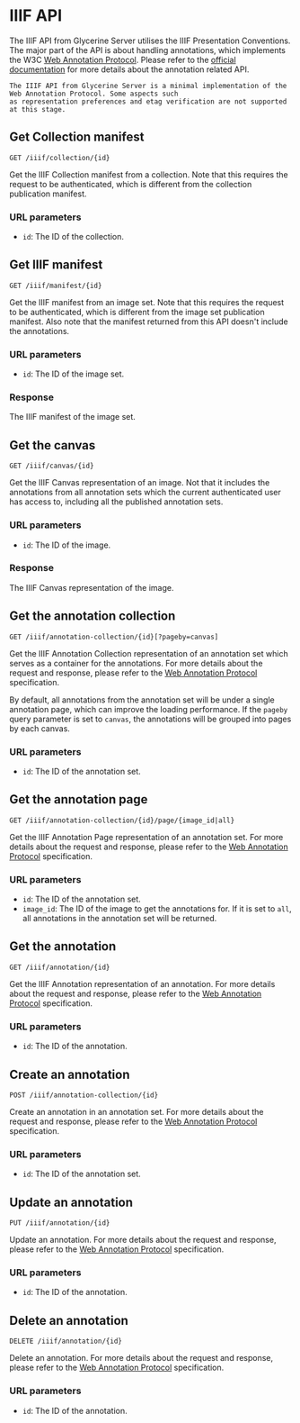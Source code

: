 # IIIF API

The IIIF API from Glycerine Server utilises the IIIF Presentation Conventions. The major part of the API is about 
handling annotations, which implements the W3C [Web Annotation Protocol](https://www.w3.org/TR/annotation-protocol/).
Please refer to the [official documentation](https://www.w3.org/TR/annotation-protocol/) for more details about the 
annotation related API.

```{note}
The IIIF API from Glycerine Server is a minimal implementation of the Web Annotation Protocol. Some aspects such
as representation preferences and etag verification are not supported at this stage.
```
## Get Collection manifest

```
GET /iiif/collection/{id}
```

Get the IIIF Collection manifest from a collection. Note that this requires the request to be authenticated, which is
different from the collection publication manifest.

### URL parameters

- `id`: The ID of the collection.

## Get IIIF manifest

```
GET /iiif/manifest/{id}
```

Get the IIIF manifest from an image set. Note that this requires the request to be authenticated, which is different
from the image set publication manifest. Also note that the manifest returned from this API doesn't include the 
annotations.

### URL parameters

- `id`: The ID of the image set.

### Response

The IIIF manifest of the image set.

## Get the canvas

```
GET /iiif/canvas/{id}
```

Get the IIIF Canvas representation of an image. Not that it includes the annotations from all annotation sets which
the current authenticated user has access to, including all the published annotation sets.

### URL parameters

- `id`: The ID of the image.

### Response

The IIIF Canvas representation of the image.

## Get the annotation collection

```
GET /iiif/annotation-collection/{id}[?pageby=canvas]
```

Get the IIIF Annotation Collection representation of an annotation set which serves as a container for the annotations.
For more details about the request and response, please refer to the 
[Web Annotation Protocol](https://www.w3.org/TR/annotation-protocol/#container-retrieval) specification.

By default, all annotations from the annotation set will be under a single annotation page, which can improve the
loading performance. If the `pageby` query parameter is set to `canvas`, the annotations will be grouped into pages by
each canvas.

### URL parameters

- `id`: The ID of the annotation set.

## Get the annotation page

```
GET /iiif/annotation-collection/{id}/page/{image_id|all}
```

Get the IIIF Annotation Page representation of an annotation set. For more details about the request and response,
please refer to the [Web Annotation Protocol](https://www.w3.org/TR/annotation-protocol/#annotation-pages) 
specification.

### URL parameters

- `id`: The ID of the annotation set.
- `image_id`: The ID of the image to get the annotations for. If it is set to `all`, all annotations in the
  annotation set will be returned.

## Get the annotation

```
GET /iiif/annotation/{id}
```

Get the IIIF Annotation representation of an annotation. For more details about the request and response, please refer
to the [Web Annotation Protocol](https://www.w3.org/TR/annotation-protocol/#annotation-retrieval) specification.

### URL parameters

- `id`: The ID of the annotation.

## Create an annotation

```
POST /iiif/annotation-collection/{id}
```

Create an annotation in an annotation set. For more details about the request and response, please refer to the
[Web Annotation Protocol](https://www.w3.org/TR/annotation-protocol/#create-a-new-annotation) specification.

### URL parameters

- `id`: The ID of the annotation set.

## Update an annotation

```
PUT /iiif/annotation/{id}
```

Update an annotation. For more details about the request and response, please refer to the
[Web Annotation Protocol](https://www.w3.org/TR/annotation-protocol/#update-an-existing-annotation) specification.

### URL parameters

- `id`: The ID of the annotation.

## Delete an annotation

```
DELETE /iiif/annotation/{id}
```

Delete an annotation. For more details about the request and response, please refer to the
[Web Annotation Protocol](https://www.w3.org/TR/annotation-protocol/#delete-an-existing-annotation) specification.

### URL parameters

- `id`: The ID of the annotation.

